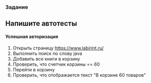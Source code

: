 ### Задание
## Напишите автотесты

#### Успешная авторизация
1. Открыть страницу https://www.labirint.ru/
2. Выполнить поиск по слову java
3. Добавить все книги в корзину
4. Проверить, что счетчик корзины == 60 
5. Перейти в корзину 
6. Проверить, что отображается текст "В корзине 60 товаров"
